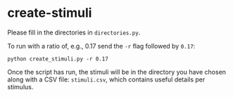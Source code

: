 # create-stimuli

Please fill in the directories in `directories.py`.

To run with a ratio of, e.g., 0.17 send the `-r` flag followed by `0.17`:
```
python create_stimuli.py -r 0.17
```

Once the script has run, the stimuli will be in the directory you have chosen along with a CSV file: `stimuli.csv`, which contains useful details per stimulus. 
